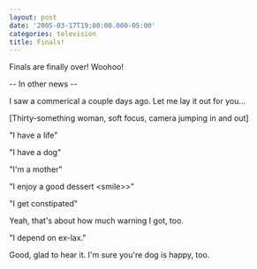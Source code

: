 ```yaml
---
layout: post
date: '2005-03-17T19:00:00.000-05:00'
categories: television
title: Finals!
---
```


Finals are finally over! Woohoo!

-- In other news --

I saw a commerical a couple days ago. Let me lay it out for you...

[Thirty-something woman, soft focus, camera jumping in and out]

"I have a life"

"I have a dog"

"I'm a mother"

"I enjoy a good dessert &lt;smile&gt;>"

"I get constipated"

Yeah, that's about how much warning I got, too.

"I depend on ex-lax."

Good, glad to hear it. I'm sure you're dog is happy, too.